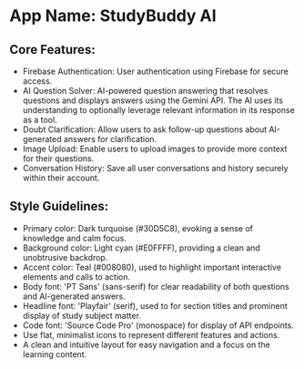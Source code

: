 # **App Name**: StudyBuddy AI

## Core Features:

- Firebase Authentication: User authentication using Firebase for secure access.
- AI Question Solver: AI-powered question answering that resolves questions and displays answers using the Gemini API. The AI uses its understanding to optionally leverage relevant information in its response as a tool.
- Doubt Clarification: Allow users to ask follow-up questions about AI-generated answers for clarification.
- Image Upload: Enable users to upload images to provide more context for their questions.
- Conversation History: Save all user conversations and history securely within their account.

## Style Guidelines:

- Primary color: Dark turquoise (#30D5C8), evoking a sense of knowledge and calm focus.
- Background color: Light cyan (#E0FFFF), providing a clean and unobtrusive backdrop.
- Accent color: Teal (#008080), used to highlight important interactive elements and calls to action.
- Body font: 'PT Sans' (sans-serif) for clear readability of both questions and AI-generated answers.
- Headline font: 'Playfair' (serif), used to for section titles and prominent display of study subject matter.
- Code font: 'Source Code Pro' (monospace) for display of API endpoints.
- Use flat, minimalist icons to represent different features and actions.
- A clean and intuitive layout for easy navigation and a focus on the learning content.
